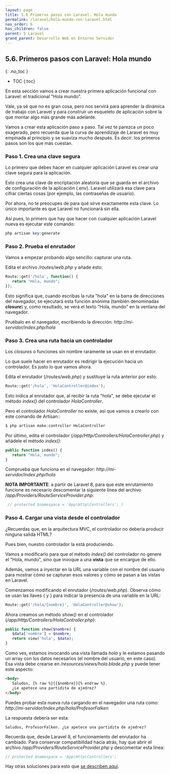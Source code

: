 ```yaml
---
layout: page
title: 5.6 Primeros pasos con Laravel. Hola mundo
permalink: /laravel/hola-mundo-con-laravel.html
nav_order: 6
has_children: false
parent: 5 Laravel
grand_parent: Desarrollo Web en Entorno Servidor
---
```


## 5.6. Primeros pasos con Laravel: Hola mundo
{: .no_toc }

- TOC
{:toc}

En esta sección vamos a crear nuestra primera aplicación funcional con Laravel: el tradicional "Hola mundo".

Vale, ya sé que no es gran cosa, pero nos servirá para aprender la dinámica de trabajo con Laravel y para construir un esqueleto de aplicación sobre la que montar algo más grande más adelante.

Vamos a crear esta aplicación paso a paso. Tal vez te parezca un poco exagerado, pero recuerda que la curva de aprendizaje de Laravel es muy empinada al principio y se suaviza mucho después. Es decir: los primeros pasos son los que más cuestan.

### Paso 1. Crea una clave segura

Lo primero que debes hacer en cualquier aplicación Laravel es crear una clave segura para la aplicación.

Esto crea una clave de encriptación aleatoria que se guarda en el archivo de configuración de la aplicación (.env). Laravel utilizará esa clave para cifrar ciertas cosas (por ejemplo, las contraseñas de usuario). 

Por ahora, no te preocupes de para qué sirve exactamente esta clave. Lo único importante es que Laravel no funcionará sin ella.

Así pues, lo primero que hay que hacer con cualquier aplicación Laravel nueva es ejecutar este comando:

```php
php artisan key:generate
```

### Paso 2. Prueba el enrutador

Vamos a empezar probando algo sencillo: capturar una ruta. 

Edita el archivo */routes/web.php* y añade esto:

```php
Route::get('/hola', function() {
   return "Hola, mundo";
});
```

Esto significa que, cuando escribas la ruta "hola" en la barra de direcciones del navegador, se ejecutará esta función anónima (también denominadas ***closure***) y, como resultado, se verá el texto "Hola, mundo" en la ventana del navegador.

Pruébalo en el navegador, escribiendo la dirección: *http://mi-servidor/index.php/hola*

### Paso 3. Crea una ruta hacia un controlador

Los *closures* o funciones sin nombre raramente se usan en el enrutador.

Lo que suele hacer en enrutador es redirigir la ejecución hacia un controlador. Es justo lo que vamos ahora.

Edita el enrutador (*/routes/web.php*) y sustituye la ruta anterior por esto:

```php
Route::get('/hola', 'HolaController@index');
```

Esto indica al enrutador que, al recibir la ruta "hola", se debe ejecutar el método *index()* del controlador *HolaController*.

Pero el controlador *HolaController* no existe, así que vamos a crearlo con este comando de Artisan::

```php
$ php artisan make:controller HolaController
```

Por último, edita el controlador (*/app/Http/Controllers/HolaController.php*) y añádele el método *index()*:

```php
public function index() {
   return "Hola, mundo";
}
```

Comprueba que funciona en el navegador: *http://mi-servidor/index.php/hola*

**NOTA IMPORTANTE**: a partir de Laravel 8, para que este enrutamiento funcione es necesario descomentar la siguiente línea del archivo */app/Providers/RouteServiceProvider.php*:

```php
 // protected $namespace = 'App\Http\Controllers'; )
```

### Paso 4. Cargar una vista desde el controlador

¿Recuerdas que, en la arquitectura MVC, el controlador no debería producir ninguna salida HTML?

Pues bien, nuestro controlador la está produciendo.

Vamos a modificarlo para que el método *index()* del controlador no genere el "Hola, mundo", sino que invoque a una **vista** que se encargue de ello.

Además, vamos a inyectar en la URL una variable con el nombre del usuario para mostrar cómo se capturan esos valores y cómo se pasan a las vistas en Laravel.

Comenzamos modificando el enrutador (*/routes/web.php*). Observa cómo se usan las llaves { y } para indicar la presencia de una variable en la URL:

```php
Route::get('/hola/{nombre}', 'HolaController@show');
```

Ahora creamos un método *show()* en el controlador (*/app/Http/Controllers/HolaController.php*):

```php
public function show($nombre) {
   $data['nombre'] = $nombre;
   return view('hola', $data);
}
```

Como ves, estamos invocando una vista llamada *hola* y le estamos pasando un array con los datos necesarios (el nombre del usuario, en este caso). Esa vista debe crearse en */resources/views/hola.blade.php* y puede tener este aspecto:

```html
<body>
   Saludos, {% raw %}{{$nombre}}{% endraw %}.
   ¿Le apetece una partidita de ajedrez?
</body>
```

Puedes probar esta nueva ruta cargando en el navegador una ruta como: *http://mi-servidor/index.php/hola/ProfesorFalken*

La respuesta debería ser esta:

```
Saludos, ProfesorFalken. ¿Le apetece una partidita de ajedrez?
```

Recuerda que, desde Laravel 8, el funcionamiento del enrutador ha cambiado. Para conservar compatibilidad hacia atrás, hay que abrir el archivo */app/Providers/RouteServiceProvider.php* y descomentar esta línea:

```php
// protected $namespace = 'App\Http\Controllers';
```

Hay otras soluciones para esto que [se describen aquí](https://litvinjuan.medium.com/how-to-fix-target-class-does-not-exist-in-laravel-8-f9e28b79f8b4).


